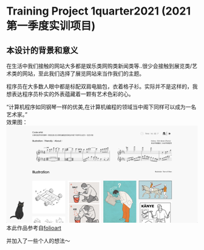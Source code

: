 # Training Project 1quarter2021 (2021第一季度实训项目)

## 本设计的背景和意义

在生活中我们接触的网站大多都是娱乐类网购类新闻类等..很少会接触到展览类/艺术类的网站，至此我们选择了展览网站来当作我们的主题。

程序员在大多数人眼中都是标配双肩电脑包，衣着格子衫。实际并不是这样的，我想表达程序员朴实的外表蕴藏着一颗有艺术色彩的心。

“计算机程序如同钢琴一样的优美,在计算机编程的领域当中阁下同样可以成为一名艺术家。”
<br>
效果图：
![sample](sample.png)
<br>
本此作品参考自[folioart](https://folioart.co.uk/illustrator/son-of-alan)

并加入了一些个人的想法～
